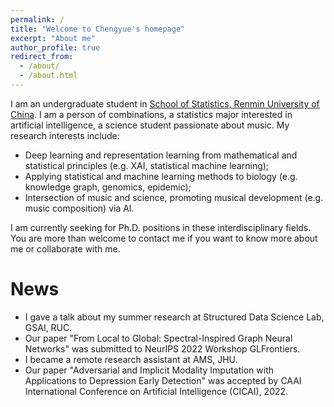 ```yaml
---
permalink: /
title: "Welcome to Chengyue's homepage"
excerpt: "About me"
author_profile: true
redirect_from: 
  - /about/
  - /about.html
---
```


I am an undergraduate student in [School of Statistics, Renmin University of China](http://stat.ruc.edu.cn/Home/index.htm). I am a person of combinations, a statistics major interested in artificial intelligence, a science student passionate about music. My research interests include:
- Deep learning and representation learning from mathematical and statistical principles (e.g. XAI, statistical machine learning);
- Applying statistical and machine learning methods to biology (e.g. knowledge graph, genomics, epidemic);
- Intersection of music and science, promoting musical development (e.g. music composition) via AI.

I am currently seeking for Ph.D. positions in these interdisciplinary fields. You are more than welcome to contact me if you want to know more about me or collaborate with me.

News
======
- I gave a talk about my summer research at Structured Data Science Lab, GSAI, RUC.
- Our paper "From Local to Global: Spectral-Inspired Graph Neural Networks" was submitted to NeurIPS 2022 Workshop GLFrontiers.
- I became a remote research assistant at AMS, JHU.
- Our paper "Adversarial and Implicit Modality Imputation with Applications to Depression Early Detection" was accepted by CAAI International Conference on Artificial Intelligence (CICAI), 2022.
